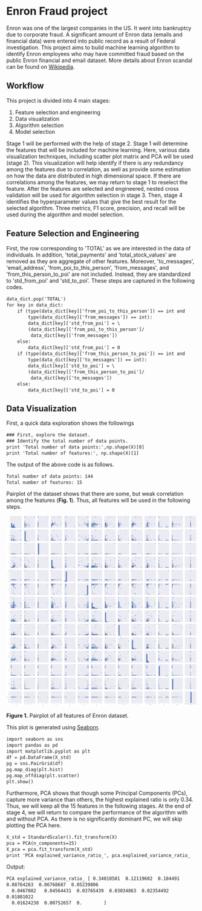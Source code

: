 # Enron Fraud project

Enron was one of the largest companies in the US. It went into bankruptcy due to corporate fraud. A significant amount of Enron data (emails
and financial data) were entered into public record as a result of Federal
investigation. This project aims to build machine learning algorithm to
identify Enron employees who may have committed fraud based on the public Enron
financial and email dataset. More details about Enron scandal can be found on
[Wikipedia](https://en.wikipedia.org/wiki/Enron_scandal).

## Workflow
This project is divided into 4 main stages:
1. Feature selection and engineering
2. Data visualization
3. Algorithm selection
4. Model selection

Stage 1 will be performed with the help of stage 2. Stage 1 will determine the
features that will be included for machine learning. Here, various data
visualization techniques, including scatter plot matrix and PCA will be
used (stage 2). This visualization will help identify if there is any redundancy
among the features due to correlation, as well as provide some estimation on how
the data are distributed in high dimensional space. If there are correlations
among the features, we may return to stage 1 to reselect the feature.
After the features are selected and engineered, nested cross validation will
be used for algorithm selection in stage 3. Then, stage 4 identifies the
hyperparameter values that give the best result for the selected algorithm.
Three metrics, F1 score, precision, and recall will be used during the algorithm
and model selection.

## Feature Selection and Engineering
First, the row corresponding to 'TOTAL' as we are interested in the data of
individuals. In addition, 'total_payments' and 'total_stock_values' are removed
as they are aggregate of other features. Moreover, 'to_messages',
'email_address', 'from_poi_to_this_person', 'from_messages', and 'from_this_person_to_poi' are not included. Instead, they are standardized to 'std_from_poi' and 'std_to_poi'. These steps are captured in the following
codes.

```
data_dict.pop('TOTAL')
for key in data_dict:
    if (type(data_dict[key]['from_poi_to_this_person']) == int and
        type(data_dict[key]['from_messages']) == int):
        data_dict[key]['std_from_poi'] = \
        (data_dict[key]['from_poi_to_this_person']/
         data_dict[key]['from_messages'])
    else:
        data_dict[key]['std_from_poi'] = 0
    if (type(data_dict[key]['from_this_person_to_poi']) == int and
        type(data_dict[key]['to_messages']) == int):
        data_dict[key]['std_to_poi'] = \
        (data_dict[key]['from_this_person_to_poi']/
         data_dict[key]['to_messages'])
    else:
        data_dict[key]['std_to_poi'] = 0
```

## Data Visualization
First, a quick data exploration shows the followings
```
### First, explore the dataset.
### Identify the total number of data points.
print 'Total number of data points:',np.shape(X)[0]
print 'Total number of features:', np.shape(X)[1]
```

The output of the above code is as follows.
```
Total number of data points: 144
Total number of features: 15

```
Pairplot of the dataset shows that there are some, but weak correlation among
the features (**Fig. 1**). Thus, all features will be used in the following
steps.

![Plot](https://github.com/lmarkely/enron_fraud/blob/master/Fig%201.png)

**Figure 1.** Pairplot of all features of Enron dataset.

This plot is generated using [Seaborn](http://seaborn.pydata.org/generated/seaborn.pairplot.html).
```
import seaborn as sns
import pandas as pd
import matplotlib.pyplot as plt
df = pd.DataFrame(X_std)
pg = sns.PairGrid(df)
pg.map_diag(plt.hist)
pg.map_offdiag(plt.scatter)
plt.show()
```

Furthermore, PCA shows that though some Principal Components (PCs), capture more
variance than others, the highest explained ratio is only 0.34. Thus, we will
keep all the 15 features in the following stages. At the end of stage 4, we will
return to compare the performance of the algorithm with and without PCA.
As there is no significantly dominant PC, we will skip plotting the PCA here.

```
X_std = StandardScaler().fit_transform(X)
pca = PCA(n_components=15)
X_pca = pca.fit_transform(X_std)
print 'PCA explained_variance_ratio_', pca.explained_variance_ratio_
```

Output:
```
PCA explained_variance_ratio_ [ 0.34010581  0.12119602  0.104491    0.08764263  0.06768687  0.05239806
  0.0467082   0.04564431  0.03765439  0.03034863  0.02354492  0.01881022
  0.01624238  0.00752657  0.        ]
```
